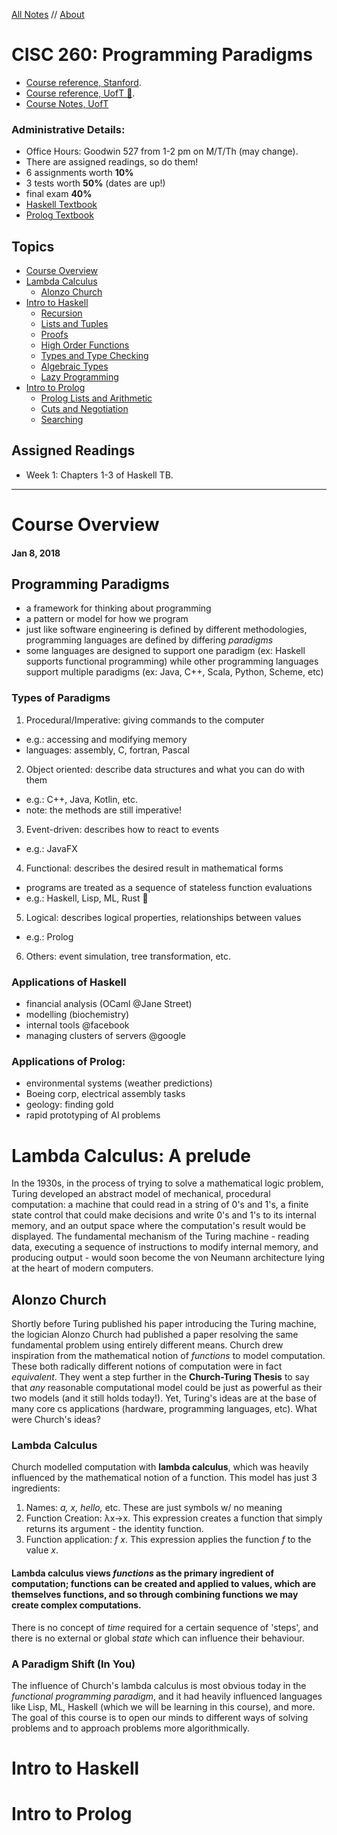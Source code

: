 <style>
h1 a {
  display: none;
}

.container-lg {
  min-width: 200px;
  max-width: 880px;
  padding: 45px;
}

</style>

[All Notes](http://karishmadaga.com/course-notes) // [About](http://karishmadaga.com)
# CISC 260: Programming Paradigms

* [Course reference, Stanford](http://www.scs.stanford.edu/14sp-cs240h/).
* [Course reference, UofT 💖](http://www.cs.toronto.edu/~david/courses/csc324_w15/).
* [Course Notes, UofT](http://www.cs.toronto.edu/~david/courses/csc324_w15/res/notes.pdf)

### Administrative Details:
* Office Hours: Goodwin 527 from 1-2 pm on M/T/Th (may change).
* There are assigned readings, so do them!
* 6 assignments worth **10%**
* 3 tests worth **50%** (dates are up!)
* final exam **40%**
* [Haskell Textbook](https://www.dropbox.com/s/gqjy014sczztzs6/Haskell%2C%20The%20Craft%20of%20Functional%20Programming%20-%20Simon%20Thompson.pdf?dl=0)
* [Prolog Textbook](https://www.dropbox.com/s/h54llblznzs8v4d/Prolog%20Programming%20for%20Artificial%20Intelligence%20-%20Ivan%20Bratko.pdf?dl=0)


## Topics

* [Course Overview](#overview)
* [Lambda Calculus](#lambda)
  * [Alonzo Church](#history)
* [Intro to Haskell](#intro-haskell)
  * [Recursion](#recursion)
  * [Lists and Tuples](#list-tuple)
  * [Proofs](#proofs)
  * [High Order Functions](#high-fnc)
  * [Types and Type Checking](#types)
  * [Algebraic Types](#alg-types)
  * [Lazy Programming](#lazy)
* [Intro to Prolog](#prolog)
  * [Prolog Lists and Arithmetic](#list-arith)
  * [Cuts and Negotiation](#cuts)
  * [Searching](#searching)


## Assigned Readings
* Week 1: Chapters 1-3 of Haskell TB.

<hr>

<h1 id="overview">Course Overview</h1>

#### Jan 8, 2018
## Programming Paradigms
* a framework for thinking about programming
* a pattern or model for how we program
* just like software engineering is defined by different methodologies, programming languages are defined by differing _paradigms_
* some languages are designed to support one paradigm (ex: Haskell supports functional programming) while other programming languages support multiple paradigms (ex: Java, C++, Scala, Python, Scheme, etc)

### Types of Paradigms
1. Procedural/Imperative: giving commands to the computer
  * e.g.: accessing and modifying memory
  * languages: assembly, C, fortran, Pascal
2. Object oriented: describe data structures and what you can do with them
  * e.g.: C++, Java, Kotlin, etc.
  * note: the methods are still imperative!
3. Event-driven: describes how to react to events
  * e.g.: JavaFX
4. Functional: describes the desired result in mathematical forms
  * programs are treated as a sequence of stateless function evaluations
  * e.g.: Haskell, Lisp, ML, Rust 💖
5. Logical: describes logical properties, relationships between values
  * e.g.: Prolog
6. Others: event simulation, tree transformation, etc.

### Applications of Haskell
* financial analysis (OCaml @Jane Street)
* modelling (biochemistry)
* internal tools @facebook
* managing clusters of servers @google

### Applications of Prolog:
* environmental systems (weather predictions)
* Boeing corp, electrical assembly tasks
* geology: finding gold
* rapid prototyping of AI problems

<h1 id="lambda">Lambda Calculus: A prelude</h1>

In the 1930s, in the process of trying to solve a mathematical logic problem, Turing developed an abstract model of mechanical, procedural computation: a machine that could read in a string of 0's and 1's, a finite state control that could make decisions and write 0's and 1's to its internal memory, and an output space where the computation's result would be displayed. The fundamental mechanism of the Turing machine - reading data, executing a sequence of instructions to modify internal memory, and producing output - would soon become the von Neumann architecture lying at the heart of modern computers.

<h2 id="history">Alonzo Church</h2>

Shortly before Turing published his paper introducing the Turing machine, the logician Alonzo Church had published a paper resolving the same fundamental problem using entirely different means. Church drew inspiration from the mathematical notion of _functions_ to model computation. These both radically different notions of computation were in fact _equivalent_. They went a step further in the **Church-Turing Thesis** to say that _any_ reasonable computational model could be just as powerful as their two models (and it still holds today!). Yet, Turing's ideas are at the base of many core cs applications (hardware, programming languages, etc). What were Church's ideas?

### Lambda Calculus
Church modelled computation with **lambda calculus**, which was heavily influenced by the mathematical notion of a function. This model has just 3 ingredients:

1. Names: _a, x, hello,_ etc. These are just symbols w/ no meaning
2. Function Creation: λx→x. This expression creates a function that simply returns its argument - the identity function.
3. Function application: _f x_. This expression applies the function _f_ to the value _x_.

#### Lambda calculus views _functions_ as the primary ingredient of computation; functions can be created and applied to values, which are themselves functions, and so through combining functions we may create complex computations.

There is no concept of _time_ required for a certain sequence of 'steps', and there is no external or global _state_ which can influence their behaviour.

### A Paradigm Shift (In You)
The influence of Church's lambda calculus is most obvious today in the _functional programming paradigm_, and it had heavily influenced languages like Lisp, ML, Haskell (which we will be learning in this course), and more. The goal of this course is to open our minds to different ways of solving problems and to approach problems more algorithmically.

<h1 id="intro-haskell">Intro to Haskell</h1>

<h1 id="prolog">Intro to Prolog</h1>
